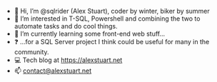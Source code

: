 - 👋 Hi, I’m @sqlrider (Alex Stuart), coder by winter, biker by summer
- 👀 I’m interested in T-SQL, Powershell and combining the two to automate tasks and do cool things.
- 🌱 I’m currently learning some front-end web stuff...
- :question: ...for a SQL Server project I think could be useful for many in the community.
- :computer: Tech blog at https://alexstuart.net 
- 📫 contact@alexstuart.net

<!---
sqlrider/sqlrider is a ✨ special ✨ repository because its `README.md` (this file) appears on your GitHub profile.
You can click the Preview link to take a look at your changes.
--->

